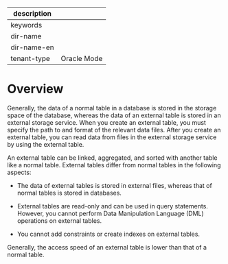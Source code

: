 |description||
|---|---|
|keywords||
|dir-name||
|dir-name-en||
|tenant-type|Oracle Mode|

# Overview

Generally, the data of a normal table in a database is stored in the storage space of the database, whereas the data of an external table is stored in an external storage service. When you create an external table, you must specify the path to and format of the relevant data files. After you create an external table, you can read data from files in the external storage service by using the external table. 

An external table can be linked, aggregated, and sorted with another table like a normal table. External tables differ from normal tables in the following aspects:

* The data of external tables is stored in external files, whereas that of normal tables is stored in databases. 

* External tables are read-only and can be used in query statements. However, you cannot perform Data Manipulation Language (DML) operations on external tables. 

* You cannot add constraints or create indexes on external tables. 

Generally, the access speed of an external table is lower than that of a normal table. 
